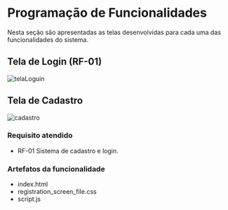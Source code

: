 # Programação de Funcionalidades

Nesta seção são apresentadas as telas desenvolvidas para cada uma das funcionalidades do sistema.

## Tela de Login (RF-01)
![telaLoguin](https://github.com/ICEI-PUC-Minas-PMV-ADS/pmv-ads-2023-1-e1-proj-web-t12-planejamento-diario/assets/48370523/f8abd7b0-ac39-4028-a718-bd3defdcf63e)
## Tela de Cadastro
![cadastro](https://github.com/ICEI-PUC-Minas-PMV-ADS/pmv-ads-2023-1-e1-proj-web-t12-planejamento-diario/assets/48370523/c6433fbd-c19f-4216-a047-386019abe486)


### Requisito atendido
- RF-01 Sistema de cadastro e login.

### Artefatos da funcionalidade
- index.html
- registration_screen_file.css
- script.js
